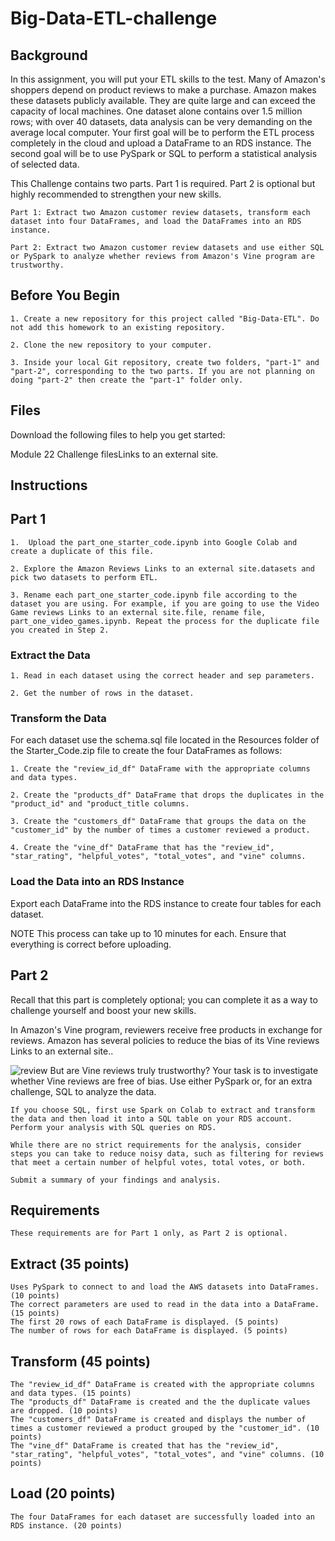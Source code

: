 # Big-Data-ETL-challenge

## Background
In this assignment, you will put your ETL skills to the test. Many of Amazon's shoppers depend on product reviews to make a purchase. Amazon makes these datasets publicly available. They are quite large and can exceed the capacity of local machines. One dataset alone contains over 1.5 million rows; with over 40 datasets, data analysis can be very demanding on the average local computer. Your first goal will be to perform the ETL process completely in the cloud and upload a DataFrame to an RDS instance. The second goal will be to use PySpark or SQL to perform a statistical analysis of selected data.

This Challenge contains two parts. Part 1 is required. Part 2 is optional but highly recommended to strengthen your new skills.

    Part 1: Extract two Amazon customer review datasets, transform each dataset into four DataFrames, and load the DataFrames into an RDS instance.

    Part 2: Extract two Amazon customer review datasets and use either SQL or PySpark to analyze whether reviews from Amazon's Vine program are trustworthy.

## Before You Begin
    1. Create a new repository for this project called "Big-Data-ETL". Do not add this homework to an existing repository.

    2. Clone the new repository to your computer.

    3. Inside your local Git repository, create two folders, "part-1" and "part-2", corresponding to the two parts. If you are not planning on doing "part-2" then create the "part-1" folder only.

## Files
Download the following files to help you get started:

Module 22 Challenge filesLinks to an external site.

## Instructions
## Part 1
    1.  Upload the part_one_starter_code.ipynb into Google Colab and create a duplicate of this file.

    2. Explore the Amazon Reviews Links to an external site.datasets and pick two datasets to perform ETL.

    3. Rename each part_one_starter_code.ipynb file according to the dataset you are using. For example, if you are going to use the Video Game reviews Links to an external site.file, rename file, part_one_video_games.ipynb. Repeat the process for the duplicate file you created in Step 2.

### Extract the Data

    1. Read in each dataset using the correct header and sep parameters.

    2. Get the number of rows in the dataset.

### Transform the Data

For each dataset use the schema.sql file located in the Resources folder of the Starter_Code.zip file to create the four DataFrames as follows:

    1. Create the "review_id_df" DataFrame with the appropriate columns and data types.

    2. Create the "products_df" DataFrame that drops the duplicates in the "product_id" and "product_title columns.

    3. Create the "customers_df" DataFrame that groups the data on the "customer_id" by the number of times a customer reviewed a product.

    4. Create the "vine_df" DataFrame that has the "review_id", "star_rating", "helpful_votes", "total_votes", and "vine" columns.

### Load the Data into an RDS Instance

Export each DataFrame into the RDS instance to create four tables for each dataset.

NOTE
This process can take up to 10 minutes for each. Ensure that everything is correct before uploading.

## Part 2
Recall that this part is completely optional; you can complete it as a way to challenge yourself and boost your new skills.

In Amazon's Vine program, reviewers receive free products in exchange for reviews. Amazon has several policies to reduce the bias of its Vine reviews Links to an external site..

![review](Images/vine01.png.png)
But are Vine reviews truly trustworthy? Your task is to investigate whether Vine reviews are free of bias. Use either PySpark or, for an extra challenge, SQL to analyze the data.

    If you choose SQL, first use Spark on Colab to extract and transform the data and then load it into a SQL table on your RDS account. Perform your analysis with SQL queries on RDS.

    While there are no strict requirements for the analysis, consider steps you can take to reduce noisy data, such as filtering for reviews that meet a certain number of helpful votes, total votes, or both.

    Submit a summary of your findings and analysis.

## Requirements
    These requirements are for Part 1 only, as Part 2 is optional.

## Extract (35 points)
    Uses PySpark to connect to and load the AWS datasets into DataFrames. (10 points)
    The correct parameters are used to read in the data into a DataFrame. (15 points)
    The first 20 rows of each DataFrame is displayed. (5 points)
    The number of rows for each DataFrame is displayed. (5 points)


## Transform (45 points)
    The "review_id_df" DataFrame is created with the appropriate columns and data types. (15 points)
    The "products_df" DataFrame is created and the the duplicate values are dropped. (10 points)
    The "customers_df" DataFrame is created and displays the number of times a customer reviewed a product grouped by the "customer_id". (10 points)
    The "vine_df" DataFrame is created that has the "review_id", "star_rating", "helpful_votes", "total_votes", and "vine" columns. (10 points)

## Load (20 points)
    The four DataFrames for each dataset are successfully loaded into an RDS instance. (20 points)
